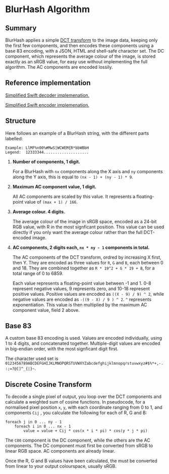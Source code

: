# BlurHash Algorithm

## Summary

BlurHash applies a simple [DCT transform](https://en.wikipedia.org/wiki/Discrete_cosine_transform) to the image data,
keeping only the first few components, and then encodes these components using a base 83 encoding, with a JSON,
HTML and shell-safe character set. The DC component, which represents the average colour of the image, is stored exactly
as an sRGB value, for easy use without implementing the full algorithm. The AC components are encoded lossily.

## Reference implementation

[Simplified Swift decoder implemenation.](Swift/BlurHashDecode.swift)

[Simplified Swift encoder implemenation.](Swift/BlurHashEncode.swift)

## Structure

Here follows an example of a BlurHash string, with the different parts labelled:

    Example: LlMF%n00%#MwS|WCWEM{R*bbWBbH
    Legend:  12333344....................

1. **Number of components, 1 digit.**
   
   For a BlurHash with `nx` components along the X axis and `ny` components along the Y axis, this is equal to `(nx - 1) + (ny - 1) * 9`.

2. **Maximum AC component value, 1 digit.**
   
   All AC components are scaled by this value. It represents a floating-point value of `(max + 1) / 166`.

3. **Average colour. 4 digits.**
   
   The average colour of the image in sRGB space, encoded as a 24-bit RGB value, with R in the most signficant position. This value can
   be used directly if you only want the average colour rather than the full DCT-encoded image.

4. **AC components, 2 digits each, `nx * ny - 1` components in total.**
   
   The AC components of the DCT transform, ordred by increasing X first, then Y. They  are encoded as three values for `R`, `G` and `B`,
   each between 0 and 18. They are combined together as `R * 19^2 + G * 19 + B`, for a total range of 0 to 6859.
   
   Each value represents a floating-point value between -1 and 1. 0-8 represent negative values, 9 represents zero, and 10-18
   represent positive values. Positive values are encoded as `((X - 9) / 9) ^ 2`, while negative
   values are encoded as `-((9 - X) / 9 ) ^ 2`. `^` represents exponentiation. This value is then multiplied by the maximum AC
   component value, field 2 above.

## Base 83

A custom base 83 encoding is used. Values are encoded individually, using 1 to 4 digits, and concatenated together. Multiple-digit
values are encoded in big-endian order, with the most signficant digit first.

The character used set is `0123456789ABCDEFGHIJKLMNOPQRSTUVWXYZabcdefghijklmnopqrstuvwxyz#$%*+,-.:;=?@[]^_{|}~`.

## Discrete Cosine Transform

To decode a single pixel of output, you loop over the DCT components and calculate a weighted sum of cosine functions. In
pseudocode, for a normalised pixel position `x`, `y`, with each coordinate ranging from 0 to 1, and components `Cij` ,
you calculate the following for each of R, G and B:

    foreach j in 0 ... ny - 1
        foreach i in 0 ... nx - 1
            value = value + Cij * cos(x * i * pi) * cos(y * j * pi)

The `C00` component is the DC component, while the others are the AC components. The DC component must first be converted
from sRGB to linear RGB space. AC components are already linear.

Once the R, G and B values have been calculated, the must be converted from linear to your output colourspace, usually sRGB.
